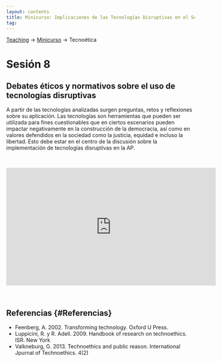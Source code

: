 ```yaml
---
layout: contents
title: Minicurso: Implicaciones de las Tecnologías Disruptivas en el Sector Público
tag:
---
```


[Teaching](../../../teaching) &rarr; [Minicurso](implicaciones_disruptivas.md) &rarr; Tecnoética

# Sesión 8
## Debates éticos y normativos sobre el uso de tecnologías disruptivas

A partir de las tecnologías analizadas surgen preguntas, retos y reflexiones sobre su aplicación. Las tecnologías son herramientas que pueden ser utilizada para fines cuestionables que en ciertos escenarios pueden impactar negativamente en la construcción de la democracia, así como en valores defendidos en la sociedad como la justicia, equidad e incluso la libertad. Esto debe estar en el centro de la discusión sobre la implementación de tecnologías disruptivas en la AP.

<p>&nbsp;</p>

<iframe width="560" height="315" src="https://www.youtube.com/embed/530FbEZMPg4" frameborder="0" allow="accelerometer; autoplay; encrypted-media; gyroscope; picture-in-picture" allowfullscreen></iframe>

<p>&nbsp;</p>

## Referencias {#Referencias}
- Feenberg, A. 2002. Transforming technology. Oxford U Press.
- Luppicini, R. y R. Adell. 2009. Handbook of research on technoethics. ISR. New York
- Valkneburg, G. 2013. Technoethics and public reason. International Jpurnal of Technoethics. 4(2)

